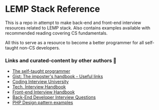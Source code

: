 # LEMP Stack Reference

This is a repo in attempt to make back-end and front-end interview resources related to LEMP stack. 
Also contains examples available with recommended reading covering CS fundamentals. 

All this to serve as a resource to become a better programmer for all self-taught non-CS developers.

### Links and curated-content by other authors :tada:
- [The self-taught programmer](https://chelseatroy.gitbooks.io/the-self-taught-programmer/content/)
- [Gist: The imposter's handbook - Useful links](https://gist.github.com/milmazz/0e5a98e47143ee1cda90f62d75f15056)
- [Coding Interview University](https://github.com/jwasham/coding-interview-university)
- [Tech. Interview Handbook](https://github.com/yangshun/tech-interview-handbook)
- [Front-end Interview Handbook](https://github.com/yangshun/front-end-interview-handbook)
- [Back-End Developer Interview Questions](https://github.com/arialdomartini/Back-End-Developer-Interview-Questions)
- [PHP Design pattern examples](https://github.com/domnikl/DesignPatternsPHP)